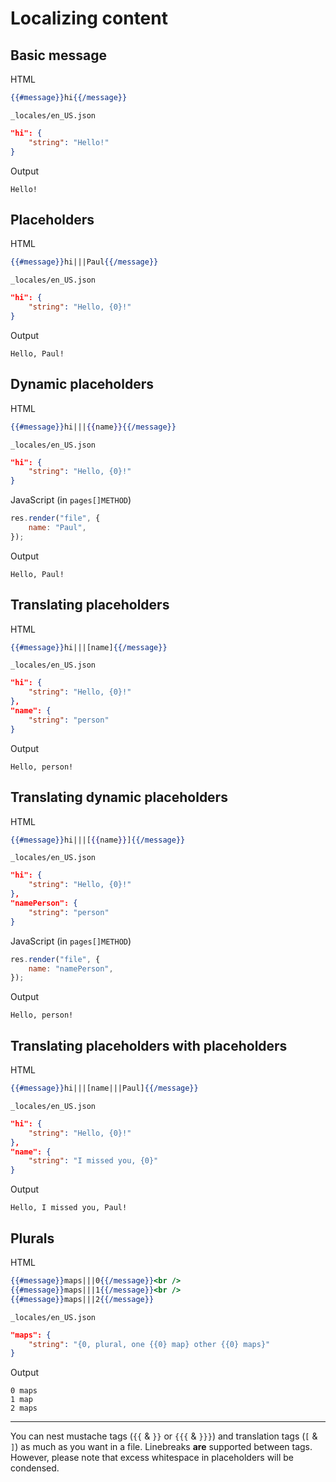 # Localizing content

## Basic message

HTML

```handlebars
{{#message}}hi{{/message}}
```

`_locales/en_US.json`

```json
"hi": {
	"string": "Hello!"
}
```

Output

```plaintext
Hello!
```

## Placeholders

HTML

```handlebars
{{#message}}hi|||Paul{{/message}}
```

`_locales/en_US.json`

```json
"hi": {
	"string": "Hello, {0}!"
}
```

Output

```plaintext
Hello, Paul!
```

## Dynamic placeholders

HTML

```handlebars
{{#message}}hi|||{{name}}{{/message}}
```

`_locales/en_US.json`

```json
"hi": {
	"string": "Hello, {0}!"
}
```

JavaScript (in `pages[]METHOD`)

```javascript
res.render("file", {
	name: "Paul",
});
```

Output

```plaintext
Hello, Paul!
```

## Translating placeholders

HTML

```handlebars
{{#message}}hi|||[name]{{/message}}
```

`_locales/en_US.json`

```json
"hi": {
	"string": "Hello, {0}!"
},
"name": {
	"string": "person"
}
```

Output

```plaintext
Hello, person!
```

## Translating dynamic placeholders

HTML

```handlebars
{{#message}}hi|||[{{name}}]{{/message}}
```

`_locales/en_US.json`

```json
"hi": {
	"string": "Hello, {0}!"
},
"namePerson": {
	"string": "person"
}
```

JavaScript (in `pages[]METHOD`)

```javascript
res.render("file", {
	name: "namePerson",
});
```

Output

```plaintext
Hello, person!
```

## Translating placeholders with placeholders

HTML

```handlebars
{{#message}}hi|||[name|||Paul]{{/message}}
```

`_locales/en_US.json`

```json
"hi": {
	"string": "Hello, {0}!"
},
"name": {
	"string": "I missed you, {0}"
}
```

Output

```plaintext
Hello, I missed you, Paul!
```

## Plurals

HTML

```handlebars
{{#message}}maps|||0{{/message}}<br />
{{#message}}maps|||1{{/message}}<br />
{{#message}}maps|||2{{/message}}
```

`_locales/en_US.json`

```json
"maps": {
	"string": "{0, plural, one {{0} map} other {{0} maps}"
}
```

Output

```plaintext
0 maps
1 map
2 maps
```

---

You can nest mustache tags (`{{` & `}}` or `{{{` & `}}}`) and translation tags (`[` & `]`) as much as you want in a file. Linebreaks **are** supported between tags. However, please note that excess whitespace in placeholders will be condensed.
